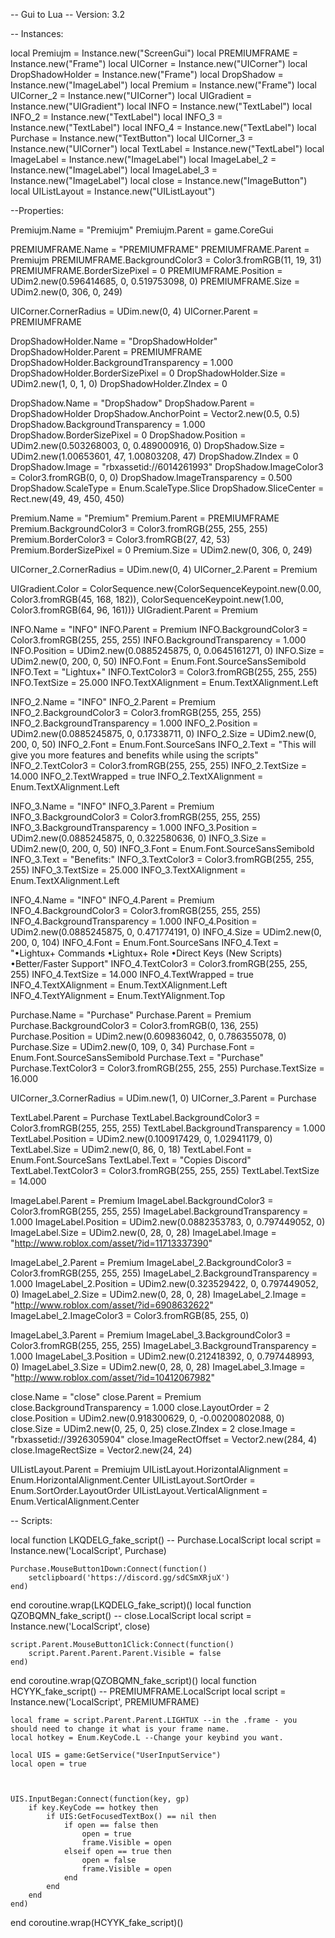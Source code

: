 -- Gui to Lua
-- Version: 3.2

-- Instances:

local Premiujm = Instance.new("ScreenGui")
local PREMIUMFRAME = Instance.new("Frame")
local UICorner = Instance.new("UICorner")
local DropShadowHolder = Instance.new("Frame")
local DropShadow = Instance.new("ImageLabel")
local Premium = Instance.new("Frame")
local UICorner_2 = Instance.new("UICorner")
local UIGradient = Instance.new("UIGradient")
local INFO = Instance.new("TextLabel")
local INFO_2 = Instance.new("TextLabel")
local INFO_3 = Instance.new("TextLabel")
local INFO_4 = Instance.new("TextLabel")
local Purchase = Instance.new("TextButton")
local UICorner_3 = Instance.new("UICorner")
local TextLabel = Instance.new("TextLabel")
local ImageLabel = Instance.new("ImageLabel")
local ImageLabel_2 = Instance.new("ImageLabel")
local ImageLabel_3 = Instance.new("ImageLabel")
local close = Instance.new("ImageButton")
local UIListLayout = Instance.new("UIListLayout")

--Properties:

Premiujm.Name = "Premiujm"
Premiujm.Parent = game.CoreGui

PREMIUMFRAME.Name = "PREMIUMFRAME"
PREMIUMFRAME.Parent = Premiujm
PREMIUMFRAME.BackgroundColor3 = Color3.fromRGB(11, 19, 31)
PREMIUMFRAME.BorderSizePixel = 0
PREMIUMFRAME.Position = UDim2.new(0.596414685, 0, 0.519753098, 0)
PREMIUMFRAME.Size = UDim2.new(0, 306, 0, 249)

UICorner.CornerRadius = UDim.new(0, 4)
UICorner.Parent = PREMIUMFRAME

DropShadowHolder.Name = "DropShadowHolder"
DropShadowHolder.Parent = PREMIUMFRAME
DropShadowHolder.BackgroundTransparency = 1.000
DropShadowHolder.BorderSizePixel = 0
DropShadowHolder.Size = UDim2.new(1, 0, 1, 0)
DropShadowHolder.ZIndex = 0

DropShadow.Name = "DropShadow"
DropShadow.Parent = DropShadowHolder
DropShadow.AnchorPoint = Vector2.new(0.5, 0.5)
DropShadow.BackgroundTransparency = 1.000
DropShadow.BorderSizePixel = 0
DropShadow.Position = UDim2.new(0.503268003, 0, 0.489000916, 0)
DropShadow.Size = UDim2.new(1.00653601, 47, 1.00803208, 47)
DropShadow.ZIndex = 0
DropShadow.Image = "rbxassetid://6014261993"
DropShadow.ImageColor3 = Color3.fromRGB(0, 0, 0)
DropShadow.ImageTransparency = 0.500
DropShadow.ScaleType = Enum.ScaleType.Slice
DropShadow.SliceCenter = Rect.new(49, 49, 450, 450)

Premium.Name = "Premium"
Premium.Parent = PREMIUMFRAME
Premium.BackgroundColor3 = Color3.fromRGB(255, 255, 255)
Premium.BorderColor3 = Color3.fromRGB(27, 42, 53)
Premium.BorderSizePixel = 0
Premium.Size = UDim2.new(0, 306, 0, 249)

UICorner_2.CornerRadius = UDim.new(0, 4)
UICorner_2.Parent = Premium

UIGradient.Color = ColorSequence.new{ColorSequenceKeypoint.new(0.00, Color3.fromRGB(45, 168, 182)), ColorSequenceKeypoint.new(1.00, Color3.fromRGB(64, 96, 161))}
UIGradient.Parent = Premium

INFO.Name = "INFO"
INFO.Parent = Premium
INFO.BackgroundColor3 = Color3.fromRGB(255, 255, 255)
INFO.BackgroundTransparency = 1.000
INFO.Position = UDim2.new(0.0885245875, 0, 0.0645161271, 0)
INFO.Size = UDim2.new(0, 200, 0, 50)
INFO.Font = Enum.Font.SourceSansSemibold
INFO.Text = "Lightux+"
INFO.TextColor3 = Color3.fromRGB(255, 255, 255)
INFO.TextSize = 25.000
INFO.TextXAlignment = Enum.TextXAlignment.Left

INFO_2.Name = "INFO"
INFO_2.Parent = Premium
INFO_2.BackgroundColor3 = Color3.fromRGB(255, 255, 255)
INFO_2.BackgroundTransparency = 1.000
INFO_2.Position = UDim2.new(0.0885245875, 0, 0.17338711, 0)
INFO_2.Size = UDim2.new(0, 200, 0, 50)
INFO_2.Font = Enum.Font.SourceSans
INFO_2.Text = "This will give you more features and benefits while using the scripts"
INFO_2.TextColor3 = Color3.fromRGB(255, 255, 255)
INFO_2.TextSize = 14.000
INFO_2.TextWrapped = true
INFO_2.TextXAlignment = Enum.TextXAlignment.Left

INFO_3.Name = "INFO"
INFO_3.Parent = Premium
INFO_3.BackgroundColor3 = Color3.fromRGB(255, 255, 255)
INFO_3.BackgroundTransparency = 1.000
INFO_3.Position = UDim2.new(0.0885245875, 0, 0.322580636, 0)
INFO_3.Size = UDim2.new(0, 200, 0, 50)
INFO_3.Font = Enum.Font.SourceSansSemibold
INFO_3.Text = "Benefits:"
INFO_3.TextColor3 = Color3.fromRGB(255, 255, 255)
INFO_3.TextSize = 25.000
INFO_3.TextXAlignment = Enum.TextXAlignment.Left

INFO_4.Name = "INFO"
INFO_4.Parent = Premium
INFO_4.BackgroundColor3 = Color3.fromRGB(255, 255, 255)
INFO_4.BackgroundTransparency = 1.000
INFO_4.Position = UDim2.new(0.0885245875, 0, 0.471774191, 0)
INFO_4.Size = UDim2.new(0, 200, 0, 104)
INFO_4.Font = Enum.Font.SourceSans
INFO_4.Text = "•Lightux+ Commands                             •Lightux+ Role                                                                •Direct Keys (New Scripts)                                     •Better/Faster Support"
INFO_4.TextColor3 = Color3.fromRGB(255, 255, 255)
INFO_4.TextSize = 14.000
INFO_4.TextWrapped = true
INFO_4.TextXAlignment = Enum.TextXAlignment.Left
INFO_4.TextYAlignment = Enum.TextYAlignment.Top

Purchase.Name = "Purchase"
Purchase.Parent = Premium
Purchase.BackgroundColor3 = Color3.fromRGB(0, 136, 255)
Purchase.Position = UDim2.new(0.609836042, 0, 0.786355078, 0)
Purchase.Size = UDim2.new(0, 109, 0, 34)
Purchase.Font = Enum.Font.SourceSansSemibold
Purchase.Text = "Purchase"
Purchase.TextColor3 = Color3.fromRGB(255, 255, 255)
Purchase.TextSize = 16.000

UICorner_3.CornerRadius = UDim.new(1, 0)
UICorner_3.Parent = Purchase

TextLabel.Parent = Purchase
TextLabel.BackgroundColor3 = Color3.fromRGB(255, 255, 255)
TextLabel.BackgroundTransparency = 1.000
TextLabel.Position = UDim2.new(0.100917429, 0, 1.02941179, 0)
TextLabel.Size = UDim2.new(0, 86, 0, 18)
TextLabel.Font = Enum.Font.SourceSans
TextLabel.Text = "Copies Discord"
TextLabel.TextColor3 = Color3.fromRGB(255, 255, 255)
TextLabel.TextSize = 14.000

ImageLabel.Parent = Premium
ImageLabel.BackgroundColor3 = Color3.fromRGB(255, 255, 255)
ImageLabel.BackgroundTransparency = 1.000
ImageLabel.Position = UDim2.new(0.0882353783, 0, 0.797449052, 0)
ImageLabel.Size = UDim2.new(0, 28, 0, 28)
ImageLabel.Image = "http://www.roblox.com/asset/?id=11713337390"

ImageLabel_2.Parent = Premium
ImageLabel_2.BackgroundColor3 = Color3.fromRGB(255, 255, 255)
ImageLabel_2.BackgroundTransparency = 1.000
ImageLabel_2.Position = UDim2.new(0.323529422, 0, 0.797449052, 0)
ImageLabel_2.Size = UDim2.new(0, 28, 0, 28)
ImageLabel_2.Image = "http://www.roblox.com/asset/?id=6908632622"
ImageLabel_2.ImageColor3 = Color3.fromRGB(85, 255, 0)

ImageLabel_3.Parent = Premium
ImageLabel_3.BackgroundColor3 = Color3.fromRGB(255, 255, 255)
ImageLabel_3.BackgroundTransparency = 1.000
ImageLabel_3.Position = UDim2.new(0.212418392, 0, 0.797448993, 0)
ImageLabel_3.Size = UDim2.new(0, 28, 0, 28)
ImageLabel_3.Image = "http://www.roblox.com/asset/?id=10412067982"

close.Name = "close"
close.Parent = Premium
close.BackgroundTransparency = 1.000
close.LayoutOrder = 2
close.Position = UDim2.new(0.918300629, 0, -0.00200802088, 0)
close.Size = UDim2.new(0, 25, 0, 25)
close.ZIndex = 2
close.Image = "rbxassetid://3926305904"
close.ImageRectOffset = Vector2.new(284, 4)
close.ImageRectSize = Vector2.new(24, 24)

UIListLayout.Parent = Premiujm
UIListLayout.HorizontalAlignment = Enum.HorizontalAlignment.Center
UIListLayout.SortOrder = Enum.SortOrder.LayoutOrder
UIListLayout.VerticalAlignment = Enum.VerticalAlignment.Center

-- Scripts:

local function LKQDELG_fake_script() -- Purchase.LocalScript 
	local script = Instance.new('LocalScript', Purchase)

	Purchase.MouseButton1Down:Connect(function()
		setclipboard('https://discord.gg/sdCSmXRjuX')
	end)
end
coroutine.wrap(LKQDELG_fake_script)()
local function QZOBQMN_fake_script() -- close.LocalScript 
	local script = Instance.new('LocalScript', close)

	script.Parent.MouseButton1Click:Connect(function()
		script.Parent.Parent.Parent.Visible = false
	end)
	
	
	
	
end
coroutine.wrap(QZOBQMN_fake_script)()
local function HCYYK_fake_script() -- PREMIUMFRAME.LocalScript 
	local script = Instance.new('LocalScript', PREMIUMFRAME)

	local frame = script.Parent.Parent.LIGHTUX --in the .frame - you should need to change it what is your frame name.
	local hotkey = Enum.KeyCode.L --Change your keybind you want.
	
	local UIS = game:GetService("UserInputService")
	local open = true
	
	
	
	UIS.InputBegan:Connect(function(key, gp)
		if key.KeyCode == hotkey then
			if UIS:GetFocusedTextBox() == nil then
				if open == false then
					open = true 
					frame.Visible = open
				elseif open == true then
					open = false
					frame.Visible = open
				end
			end
		end
	end)
end
coroutine.wrap(HCYYK_fake_script)()
